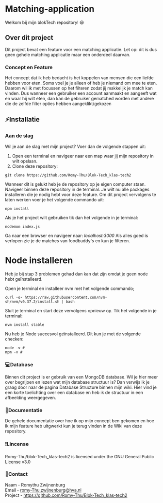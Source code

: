 # Matching-application
Welkom bij mijn blokTech repository! 😃

## Over dit project
Dit project bevat een feature voor een matching applicatie.
Let op: dit is dus geen gehele matching applicatie maar een onderdeel daarvan.

### Concept en Feature
Het concept dat ik heb bedacht is het koppelen van mensen die een liefde hebben voor eten. Soms voel je je alleen of heb je niemand om mee te eten. Daarom wil ik met focussen op het filteren zodat jij makkelijk je match kan vinden. Dus wanneer een gebruiker een account aanmaakt en aangeeft wat en waar hij wilt eten, dan kan de gebruiker gematched worden met andere die de zelfde filter opties hebben aangeklikt/gekozen

## ⚡Installatie
### Aan de slag
Wil je aan de slag met mijn project? Voer dan de volgende stappen uit:

1. Open een terminal en navigeer naar een map waar jij mijn repository in wilt opslaan.
2. Clone deze repository:
```
git clone https://github.com/Romy-Thu/Blok-Tech_klas-tech2
```

Wanneer dit is gelukt heb je de repository op je eigen computer staan. Navigeer binnen deze repository in de terminal. Je wilt nu alle packages installeren die je nodig hebt voor deze feature. Om dit project vervolgens te laten werken voer je het volgende commando uit:
```
npm install
```

Als je het project wilt gebruiken tik dan het volgende in je terminal:
```
nodemon index.js
```

Ga naar een browser en navigeer naar: _localhost:3000_
Als alles goed is verlopen zie je de matches van foodbuddy's en kun je filteren.

# Node installeren
Heb je bij stap 3 problemen gehad dan kan dat zijn omdat je geen node hebt geïnstalleerd.

Open je terminal en installeer nvm met het volgende commando;
```
curl -o- https://raw.githubusercontent.com/nvm-sh/nvm/v0.37.2/install.sh | bash
```

Sluit je terminal en start deze vervolgens opnieuw op. Tik het volgende in je terminal:
```
nvm install stable
```

Nu heb je Node succesvol geïnstalleerd. Dit kun je met de volgende checken:
```
node -v # 
npm -v # 
```


### 💻Database
Binnen dit project is er gebruik van een MongoDB database.
Wil je hier meer over begrijpen en lezen wat mijn database structuur is? Dan verwijs ik je graag door naar de pagina Database Structure binnen mijn wiki.
Hier vind je een korte toelichting over een database en heb ik de structuur in een afbeelding weergegeven.

### 📝Documentatie
De gehele documentatie over hoe ik op mijn concept ben gekomen en hoe ik mijn feature heb uitgwerkt kun je terug vinden in de Wiki van deze repository.

### ❗Lincense
Romy-Thu/blok-Tech_klas-tech2 is licensed under the GNU General Public License v3.0

### 📧Contact <br>
Naam - Romythu Zwijnenburg <br>
Email - romy-Thu.zwijnenburg@hva.nl <br>
Project - https://github.com/Romy-Thu/Blok-Tech_klas-tech2 <br>
